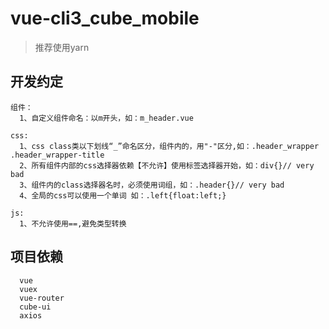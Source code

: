# vue-cli3_cube_mobile
> 推荐使用yarn


## 开发约定
```text
组件：
  1、自定义组件命名：以m开头，如：m_header.vue

css:
  1、css class类以下划线“_”命名区分，组件内的，用"-"区分,如：.header_wrapper   .header_wrapper-title
  2、所有组件内部的css选择器依赖【不允许】使用标签选择器开始，如：div{}// very bad
  3、组件内的class选择器名时，必须使用词组，如：.header{}// very bad
  4、全局的css可以使用一个单词 如：.left{float:left;}
  
js:
  1、不允许使用==,避免类型转换
```

## 项目依赖
```
  vue
  vuex
  vue-router
  cube-ui
  axios
```
